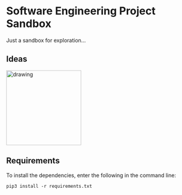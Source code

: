 # Software Engineering Project Sandbox

Just a sandbox for exploration...

## Ideas
<img src="https://user-images.githubusercontent.com/9071916/135711957-134bc056-5b83-4ff7-97ae-7a82ae7547ad.png" alt="drawing" style="width:200px;"/>

## Requirements
To install the dependencies, enter the following in the command line:
```
pip3 install -r requirements.txt
```
